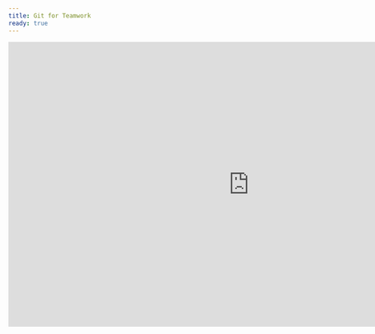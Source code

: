 ```yaml
---
title: Git for Teamwork
ready: true
---
```


<iframe src="https://drive.google.com/file/d/1oJOHmpm5f6UPE40qhQUdYtnkgB_c2cgG/preview" frameborder="0" width="960" height="569" allowfullscreen="true" mozallowfullscreen="true" webkitallowfullscreen="true" style="display:block; margin: 0 auto;"></iframe>
